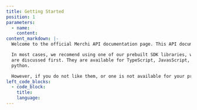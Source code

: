 ```yaml
---
title: Getting Started
position: 1
parameters:
  - name:
    content:
content_markdown: |-
  Welcome to the official Merchi API documentation page. This API document is designed for those interested in developing for Merchi.

  In most cases, we recomend using one of our prebuilt SDK libraries, which
  are discussed first. They are available for TypeScript, JavasScript, and
  python.

  However, if you do not like them, or one is not available for your preferred programming language, you can also talk directly to our REST API, which is also documented here.
left_code_blocks:
  - code_block:
    title:
    language:
---
```

